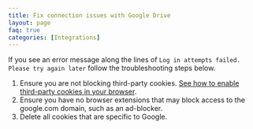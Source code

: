 ```yaml
---
title: Fix connection issues with Google Drive
layout: page
faq: true
categories: [Integrations]
---
```


If you see an error message along the lines of ``Log in attempts failed. Please try again later`` follow the troubleshooting steps below.

1. Ensure you are not blocking third-party cookies. [See how to enable third-party cookies in your browser](/doc/faq/enable-third-party-cookies.html).
2. Ensure you have no browser extensions that may block access to the google.com domain, such as an ad-blocker.
3. Delete all cookies that are specific to Google.
